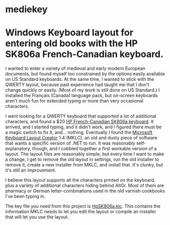 # mediekey
# Windows Keyboard layout for entering old books with the HP SK806a French-Canadian keyboard.

I wanted to enter a variety of medieval and early modern European documents, but found myself too constrained by the options easily available on US Standard keyboards.  At the same time, I wanted to stick with the QWERTY layout, because past experience had taught me that I don't change quickly or easily. (Most of my work is still done on US Standard.) I installed the Français (Canada) language pack, but on-screen keyboards aren't much fun for extended typing or more than very occasional characters.

I went looking for a QWERTY keyboard that supported a lot of additional characters, and found a $20 [HP French-Canadian SK806a keyboard](https://www.newegg.com/p/0GA-0012-006F5?Item=9SIAJCJ8HH2056).  It arrived, and I started typing, and it didn't work, and I figured there must be a magic switch to fix it, and... nothing.  Eventually I found the [Microsoft Keyboard Layout Creator](https://www.microsoft.com/en-us/download/details.aspx?id=22339) 1.4 (MKLC), an old and dusty piece of software that wants a specific version of .NET to run.  It was reasonably self-explanatory, though, and I cobbled together a first workable version of a layout. The layout files are reasonably simple, but every time I want to make a change, I get to remove the old layout in settings, run the old installer to remove it, create a new installer from MKLC, and install that. It's clunky, but it's still an improvement.

I believe this layout supports all the characters printed on the keyboard, plus a variety of additional characters hiding behind AltGr. Most of them are pharmacy or German letter-combinations used in the old varnish cookbooks I've been typing in.

The key file you need from this project is [HpSK806a.klc](https://github.com/simonstl/mediekey/blob/master/HpSK806a.klc).  This contains the information MKLC needs to let you edit the layout or compile an installer that will let you use the layout.
